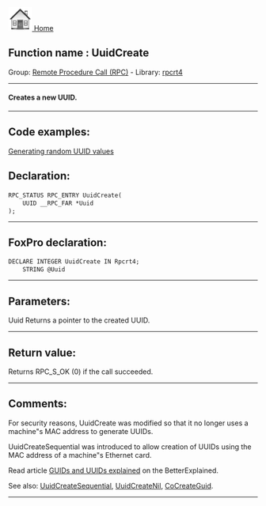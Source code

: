 [<img src="../../images/home.png"> Home ](https://github.com/VFPX/Win32API)  

## Function name : UuidCreate
Group: [Remote Procedure Call (RPC)](../../functions_group.md#Remote_Procedure_Call_(RPC))  -  Library: [rpcrt4](../../Libraries.md#rpcrt4)  
***  


#### Creates a new UUID.
***  


## Code examples:
[Generating random UUID values](../../samples/sample_024.md)  

## Declaration:
```foxpro  
RPC_STATUS RPC_ENTRY UuidCreate(
	UUID __RPC_FAR *Uuid
);  
```  
***  


## FoxPro declaration:
```foxpro  
DECLARE INTEGER UuidCreate IN Rpcrt4;
	STRING @Uuid  
```  
***  


## Parameters:
Uuid
Returns a pointer to the created UUID.  
***  


## Return value:
Returns RPC_S_OK (0) if the call succeeded.  
***  


## Comments:
For security reasons, UuidCreate was modified so that it no longer uses a machine"s MAC address to generate UUIDs.   
  
UuidCreateSequential was introduced to allow creation of UUIDs using the MAC address of a machine"s Ethernet card.  
  
Read article <a href="http://betterexplained.com/articles/the-quick-guide-to-guids/">GUIDs and UUIDs explained</a> on the BetterExplained.  
  
See also: [UuidCreateSequential](../rpcrt4/UuidCreateSequential.md), [UuidCreateNil](../rpcrt4/UuidCreateNil.md), [CoCreateGuid](../ole32/CoCreateGuid.md).  
  
***  

